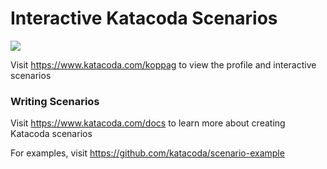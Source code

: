 # Interactive Katacoda Scenarios

[![](http://shields.katacoda.com/katacoda/koppag/count.svg)](https://www.katacoda.com/koppag "Get your profile on Katacoda.com")

Visit https://www.katacoda.com/koppag to view the profile and interactive scenarios

### Writing Scenarios
Visit https://www.katacoda.com/docs to learn more about creating Katacoda scenarios

For examples, visit https://github.com/katacoda/scenario-example
